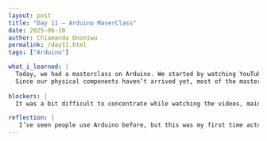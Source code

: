```yaml
---
layout: post
title: "Day 11 – Arduino MaserClass"
date: 2025-06-10
author: Chiamanda Ononiwu
permalink: /day11.html
tags: ["Arduino"]

what_i_learned: |
  Today, we had a masterclass on Arduino. We started by watching YouTube videos that explained what Arduino is, its components, and how to write basic code for it. I learned that we’re using Arduino for our project because it’s one of the most versatile tools for combining electronics with coding. It also supports a wide range of libraries created by people around the world—for components like LEDs, servo motors, and more.
  Since our physical components haven’t arrived yet, most of the masterclass focused on writing code. We worked on a program to turn an LED on and off, and another one that used a potentiometer to control the rotation of a servo motor. Even though we didn’t have the hardware, it was great to learn the coding side of things in preparation for when the components arrive.
  
blockers: |
  It was a bit difficult to concentrate while watching the videos, mainly because we didn’t have the physical components to follow along and actually see the code in action.

reflection: |
   I’ve seen people use Arduino before, but this was my first time actually coding with its IDE. Initially, I thought it would require learning an entirely new programming language. However, I found out that although Arduino has some built-in functions specific to its platform, it primarily uses C and C++. I thought this was really nice because, even though I don’t have the strongest background in C++, I’ve tried it before. Looking at the Arduino code brought back some of the things I had previously learned and helped me reconnect with those concepts.   
---
```

